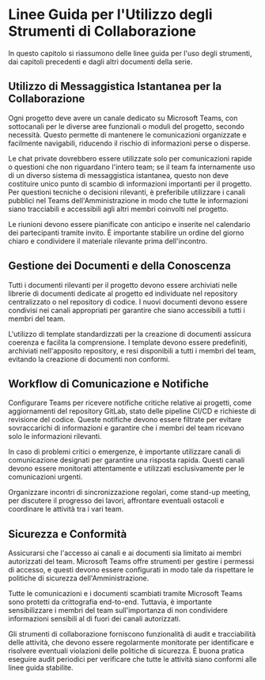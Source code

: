 # Linee Guida per l'Utilizzo degli Strumenti di Collaborazione

In questo capitolo si riassumono delle linee guida per l'uso degli strumenti, dai capitoli precedenti e dagli altri documenti della serie.

## Utilizzo di Messaggistica Istantanea per la Collaborazione

Ogni progetto deve avere un canale dedicato su Microsoft Teams, con sottocanali per le diverse aree funzionali o moduli del progetto, secondo necessità. Questo permette di mantenere le comunicazioni organizzate e facilmente navigabili, riducendo il rischio di informazioni perse o disperse.

Le chat private dovrebbero essere utilizzate solo per comunicazioni rapide o questioni che non riguardano l'intero team; se il team fa internamente uso di un diverso sistema di messaggistica istantanea, questo non deve costituire unico punto di scambio di informazioni importanti per il progetto. Per questioni tecniche o decisioni rilevanti, è preferibile utilizzare i canali pubblici nel Teams dell'Amministrazione in modo che tutte le informazioni siano tracciabili e accessibili agli altri membri coinvolti nel progetto.

Le riunioni devono essere pianificate con anticipo e inserite nel calendario dei partecipanti tramite invito. È importante stabilire un ordine del giorno chiaro e condividere il materiale rilevante prima dell'incontro.

## Gestione dei Documenti e della Conoscenza

Tutti i documenti rilevanti per il progetto devono essere archiviati nelle librerie di documenti dedicate al progetto ed individuate nel repository centralizzato o nel repository di codice. I nuovi documenti devono essere condivisi nei canali appropriati per garantire che siano accessibili a tutti i membri del team.

L'utilizzo di template standardizzati per la creazione di documenti assicura coerenza e facilita la comprensione. I template devono essere predefiniti, archiviati nell'apposito repository, e resi disponibili a tutti i membri del team, evitando la creazione di documenti non conformi.

## Workflow di Comunicazione e Notifiche

Configurare Teams per ricevere notifiche critiche relative ai progetti, come aggiornamenti del repository GitLab, stato delle pipeline CI/CD e richieste di revisione del codice. Queste notifiche devono essere filtrate per evitare sovraccarichi di informazioni e garantire che i membri del team ricevano solo le informazioni rilevanti.

In caso di problemi critici o emergenze, è importante utilizzare canali di comunicazione designati per garantire una risposta rapida. Questi canali devono essere monitorati attentamente e utilizzati esclusivamente per le comunicazioni urgenti.

Organizzare incontri di sincronizzazione regolari, come stand-up meeting, per discutere il progresso dei lavori, affrontare eventuali ostacoli e coordinare le attività tra i vari team.

## Sicurezza e Conformità

Assicurarsi che l'accesso ai canali e ai documenti sia limitato ai membri autorizzati del team. Microsoft Teams offre strumenti per gestire i permessi di accesso, e questi devono essere configurati in modo tale da rispettare le politiche di sicurezza dell'Amministrazione.

Tutte le comunicazioni e i documenti scambiati tramite Microsoft Teams sono protetti da crittografia end-to-end. Tuttavia, è importante sensibilizzare i membri del team sull'importanza di non condividere informazioni sensibili al di fuori dei canali autorizzati.

Gli strumenti di collaborazione forniscono funzionalità di audit e tracciabilità delle attività, che devono essere regolarmente monitorate per identificare e risolvere eventuali violazioni delle politiche di sicurezza. È buona pratica eseguire audit periodici per verificare che tutte le attività siano conformi alle linee guida stabilite.
